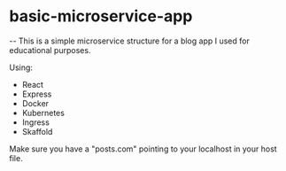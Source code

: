 # basic-microservice-app

-- This is a simple microservice structure for a blog app I used for educational purposes.

Using:
  - React
  - Express
  - Docker
  - Kubernetes
  - Ingress
  - Skaffold

Make sure you have a "posts.com" pointing to your localhost in your host file.
